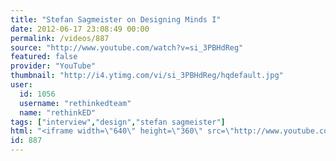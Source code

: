 ```yaml
---
title: "Stefan Sagmeister on Designing Minds I"
date: 2012-06-17 23:08:49 00:00
permalink: /videos/887
source: "http://www.youtube.com/watch?v=si_3PBHdReg"
featured: false
provider: "YouTube"
thumbnail: "http://i4.ytimg.com/vi/si_3PBHdReg/hqdefault.jpg"
user:
  id: 1056
  username: "rethinkedteam"
  name: "rethinkED"
tags: ["interview","design","stefan sagmeister"]
html: "<iframe width=\"640\" height=\"360\" src=\"http://www.youtube.com/embed/si_3PBHdReg?wmode=transparent&fs=1&feature=oembed\" frameborder=\"0\" allowfullscreen></iframe>"
id: 887
---
```



